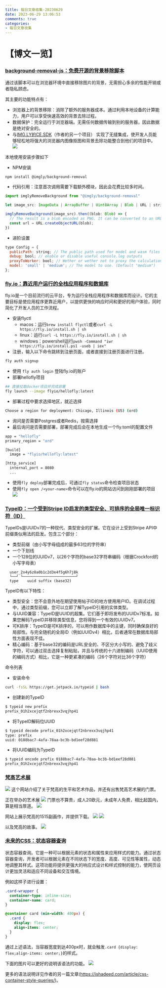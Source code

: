 ```yaml
---
title: 每日文章收集-20230629
date: 2023-06-29 13:06:53
comments: true
categories: 
- 每日文章收集
---
```


# 【博文一览】

### [background-removal-js：免费开源的背景移除脚本](https://github.com/imgly/background-removal-js)

通过该脚本可以在浏览器环境中直接移除图片的背景，无需担心多余的性能开销或者隐私顾虑。

其主要的功能特点有：
- 浏览器上的背景移除：消除了额外的服务器成本。通过利用本地设备的计算能力，用户可以享受快速高效的背景去除过程。
- 数据保护：完全运行于浏览器端。无需任何数据传输到别的服务器，因此数据是绝对安全的。
- 与[IMG.LY的CE.SDK](https://img.ly/creative-sdk?utm_source=github&utm_medium=project&utm_campaign=bg-removal)（作者的另一个项目） 实现了无缝集成，使开发人员能够轻松地将强大的浏览器内图像抠图和背景去除功能整合到他们的项目中。
![](backgroundremove1.png)

本地使用安装步骤如下
<!-- more -->
- NPM安装
``` sh
npm install @imgly/background-removal
```
- 代码引用：注意首次调用需要下载额外模块，因此会花费比较多时间。
``` js
import imglyRemoveBackground from "@imgly/background-removal"

let image_src: ImageData | ArrayBuffer | Uint8Array | Blob | URL | string = ...;

imglyRemoveBackground(image_src).then((blob: Blob) => {
  // The result is a blob encoded as PNG. It can be converted to an URL to be used as HTMLImage.src
  const url = URL.createObjectURL(blob);
})
```
- 进阶设置
``` js
type Config = {
  publicPath: string; // The public path used for model and wasm files
  debug: bool; // enable or disable useful console.log outputs
  proxyToWorker: bool; // Wether or wether not to proxy the calculations to a webworker. (Default true)
  model: 'small' | 'medium'; // The model to use. (Default "medium")
};
```

### [fly.io：靠近用户运行的全栈应用程序和数据库](https://fly.io/)

fly.io是一个目前流行的云平台，专为运行全栈应用程序和数据库而设计。它的主要目标是使应用程序更靠近用户，以提供更快的响应时间和更好的用户体验，同时简化了开发人员的工作流程。

- 安装flyctl
    - macos：运行`brew install flyctl`或者`curl -L https://fly.io/install.sh | sh`
    - linux：运行`curl -L https://fly.io/install.sh | sh`
    - windows：powershell运行`pwsh -Command "iwr https://fly.io/install.ps1 -useb | iex"`
- 注册，输入以下命令跳转到注册页面，或者直接到注册页面进行注册。
```sh
fly auth signup
```
- 使用 `fly auth login` 登陆fly.io的账户
- 部署hellofly项目
```sh
## 直接拉取docker项目并完成部署
fly launch --image flyio/hellofly:latest
```
- 部署过程中要求选择地区，就近选择
```sh
Choose a region for deployment: Chicago, Illinois (US) (ord)
```
- 询问是否需要Postgres或者Redis，按需选择
- 最后询问是否需要部署，部署完成后会在本地生成一个fly.toml的配置文件
```sh 
app = "hellofly"
primary_region = "ord"

[build]
  image = "flyio/hellofly:latest"

[http_service]
  internal_port = 8080
  ...
```
- 使用`fly deploy`部署完成后，可通过`fly status`命令检查项目状态
- 使用`fly open /<your-name>`命令可以在fly.io的网站访问到刚刚部署的项目
![](flyio1.webp)

### [TypeID：一个受到Stripe ID启发的类型安全、可排序的全局唯一标识符（ID）](https://github.com/jetpack-io/typeid)

TypeIDs是UUIDv7的一种现代、类型安全的扩展。它在设计上受到Stripe API中前缀类似用法的启发。包含三个部分：

- 类型前缀（由小写字母组成的最多63位的字符串）
- 一个下划线
- 一个128位的UUIDv7，以26个字符的base32字符串编码（根据Crockford的小写字母表）
```
  user_2x4y6z8a0b1c2d3e4f5g6h7j8k
  └──┘ └────────────────────────┘
  type    uuid suffix (base32)
```

TypeID有以下特性：
- 类型安全：您不会意外地在期望使用帖子ID的地方使用用户ID。在调试过程中，通过类型前缀，您可以立即了解TypeID引用的实体类型。
- 与UUID兼容：TypeID是UUID的超集。它们基于即将发布的UUIDv7标准。如果您解码TypeID并移除类型信息，您将得到一个有效的UUIDv7。
- 可K排序：TypeID是可K排序的，可以用作数据库中的主键，同时确保良好的局部性。与完全随机的全局ID（例如UUIDv4）相比，后者通常在数据库局部性方面表现不佳。
- 精心编码：基于base32的编码是URL安全的、不区分大小写的、避免了歧义字符，可以通过双击选择复制粘贴，并且与传统的十六进制编码（UUID使用的编码方式）相比，它是一种更紧凑的编码（26个字符对比36个字符）

命令列表
- 安装命令
```sh
curl -fsSL https://get.jetpack.io/typeid | bash
```
- 创建新的TypeID
```sh
$ typeid new prefix
prefix_01h2xcejqtf2nbrexx3vqjhp41
```
- 将TypeID解码位UUID
```sh
$ typeid decode prefix_01h2xcejqtf2nbrexx3vqjhp41
type: prefix
uuid: 0188bac7-4afa-78aa-bc3b-bd1eef28d881
```
- 将UUID编码为TypeID
```sh
$ typeid encode prefix 0188bac7-4afa-78aa-bc3b-bd1eef28d881
prefix_01h2xcejqtf2nbrexx3vqjhp41
```

### [梵高艺术展](https://www.vangoghmuseum.nl/en)

![](vangogh1.png)
这个网站介绍了关于梵高的生平和艺术作品，并还有出售梵高艺术展的门票。

正在举办的艺术展
![](vangogh2.png)
门票也不算贵，成人20欧元，未成年人免费，相比起国内，算是相当厚道。
![](vangogh3.png)

网站上展示梵高的1515副画作，并提供下载。
![](vangogh4.png)
![](vangogh5.png)

以及梵高的故事。
![](vangogh6.png)

### [未来的CSS：状态容器查询](https://ishadeed.com/article/css-state-queries/)

状态容器查询。它是一种可以根据元素的状态和属性来应用样式的能力。通过状态容器查询，开发者可以根据元素在不同状态下的宽度、高度、可见性等属性，动态地调整其样式。这项功能将提供更强大的响应式设计和样式控制的能力，使网页设计更加灵活和适应不同设备和交互情境。

例如这样子进行设置：
```css
.card-wrapper {
  container-type: inline-size;
  container-name: card;
}

@container card (min-width: 400px) {
  .card {
    display: flex;
    align-items: center;
  }
}
```
通过上述语法，当容器宽度到达400px时，就会触发`.card {display: flex;align-items: center;}`的样式。

下面的图片可以更好的说明该语法的功能。
![](css1.png)

更多的语法说明详见作者的另一篇文章(https://ishadeed.com/article/css-container-style-queries/)。

